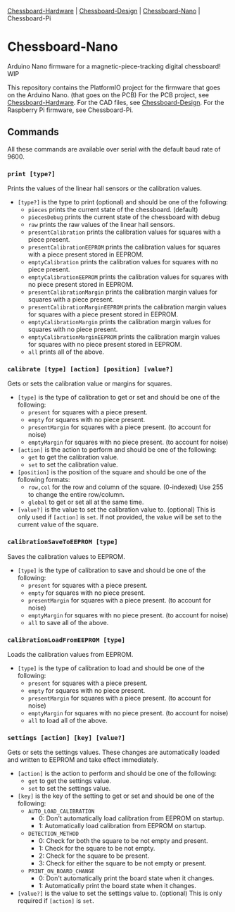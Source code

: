 [Chessboard-Hardware](https://github.com/UnsignedArduino/Chessboard-Hardware) |
[Chessboard-Design](https://github.com/UnsignedArduino/Chessboard-Design) |
[Chessboard-Nano](https://github.com/UnsignedArduino/Chessboard-Nano) |
Chessboard-Pi

# Chessboard-Nano

Arduino Nano firmware for a magnetic-piece-tracking digital chessboard! WIP

This repository contains the PlatformIO project for the firmware that goes on the Arduino Nano. (that goes on the PCB)
For the PCB project, see [Chessboard-Hardware](https://github.com/UnsignedArduino/Chessboard-Hardware).
For the CAD files, see [Chessboard-Design](https://github.com/UnsignedArduino/Chessboard-Design).
For the Raspberry Pi firmware, see Chessboard-Pi.

## Commands

All these commands are available over serial with the default baud rate of 9600.

### `print [type?]`

Prints the values of the linear hall sensors or the calibration values.

* `[type?]` is the type to print (optional) and should be one of the following:
    * `pieces` prints the current state of the chessboard. (default)
    * `piecesDebug` prints the current state of the chessboard with debug
    * `raw` prints the raw values of the linear hall sensors.
    * `presentCalibration` prints the calibration values for squares with a piece present.
    * `presentCalibrationEEPROM` prints the calibration values for squares with a piece present stored in EEPROM.
    * `emptyCalibration` prints the calibration values for squares with no piece present.
    * `emptyCalibrationEEPROM` prints the calibration values for squares with no piece present stored in EEPROM.
    * `presentCalibrationMargin` prints the calibration margin values for squares with a piece present.
    * `presentCalibrationMarginEEPROM` prints the calibration margin values for squares with a piece present stored in
      EEPROM.
    * `emptyCalibrationMargin` prints the calibration margin values for squares with no piece present.
    * `emptyCalibrationMarginEEPROM` prints the calibration margin values for squares with no piece present stored in
      EEPROM.
    * `all` prints all of the above.

### `calibrate [type] [action] [position] [value?]`

Gets or sets the calibration value or margins for squares.

* `[type]` is the type of calibration to get or set and should be one of the following:
    * `present` for squares with a piece present.
    * `empty` for squares with no piece present.
    * `presentMargin` for squares with a piece present. (to account for noise)
    * `emptyMargin` for squares with no piece present. (to account for noise)
* `[action]` is the action to perform and should be one of the following:
    * `get` to get the calibration value.
    * `set` to set the calibration value.
* `[position]` is the position of the square and should be one of the following formats:
    * `row,col` for the row and column of the square. (0-indexed) Use 255 to change the entire row/column.
    * `global` to get or set all at the same time.
* `[value?]` is the value to set the calibration value to. (optional) This is only used if `[action]` is `set`. If not
  provided, the value will be set to the current value of the square.

### `calibrationSaveToEEPROM [type]`

Saves the calibration values to EEPROM.

* `[type]` is the type of calibration to save and should be one of the following:
    * `present` for squares with a piece present.
    * `empty` for squares with no piece present.
    * `presentMargin` for squares with a piece present. (to account for noise)
    * `emptyMargin` for squares with no piece present. (to account for noise)
    * `all` to save all of the above.

### `calibrationLoadFromEEPROM [type]`

Loads the calibration values from EEPROM.

* `[type]` is the type of calibration to load and should be one of the following:
    * `present` for squares with a piece present.
    * `empty` for squares with no piece present.
    * `presentMargin` for squares with a piece present. (to account for noise)
    * `emptyMargin` for squares with no piece present. (to account for noise)
    * `all` to load all of the above.

### `settings [action] [key] [value?]`

Gets or sets the settings values. These changes are automatically loaded and written to EEPROM and take effect
immediately.

* `[action]` is the action to perform and should be one of the following:
    * `get` to get the settings value.
    * `set` to set the settings value.
* `[key]` is the key of the setting to get or set and should be one of the following:
    * `AUTO_LOAD_CALIBRATION`
        * 0: Don't automatically load calibration from EEPROM on startup.
        * 1: Automatically load calibration from EEPROM on startup.
    * `DETECTION_METHOD`
        * 0: Check for both the square to be not empty and present.
        * 1: Check for the square to be not empty.
        * 2: Check for the square to be present.
        * 3: Check for either the square to be not empty or present.
    * `PRINT_ON_BOARD_CHANGE`
        * 0: Don't automatically print the board state when it changes.
        * 1: Automatically print the board state when it changes.
* `[value?]` is the value to set the settings value to. (optional) This is only required if `[action]` is `set`.